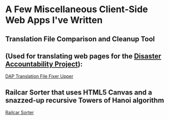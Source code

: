 # A Few Miscellaneous Client-Side Web Apps I've Written

## Translation File Comparison and Cleanup Tool
## (Used for translating web pages for the [Disaster Accountability Project](https://www.smartresponse.org)):
[DAP Translation File Fixer Upper](https://johnsdean.github.io/misc/compareTranslationFiles.html)

## Railcar Sorter that uses HTML5 Canvas and a snazzed-up recursive Towers of Hanoi algorithm
[Railcar Sorter](https://johnsdean.github.io/misc/railcarSorter/railcarSorter.html)
